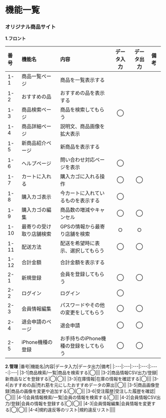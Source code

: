 # 機能一覧
### オリジナル商品サイト
**1.フロント**

|番号|機能名|内容|データ入力|データ出力|備考|
|:---|:---|:---|:---:|:----:|:---|
|1-1|商品一覧ページ|商品を一覧表示する||||
|1-2|おすすめの品|おすすめの品を表示する||||
|1-3|商品検索ページ|商品を検索してもらう|◯|||
|1-4|商品詳細ページ|説明文、商品画像を拡大表示||||
|1-5|新商品紹介ページ|新商品を表示する||||
|1-6|ヘルプページ|問い合わせ対応ページを表示|◯|||
|1-7|カートに入れる|購入カゴに入れる操作|◯|◯||
|1-8|購入カゴ表示|今カートに入れているものを表示する|◯|||
|1-9|購入カゴの編集|商品数の増減やキャンセル|◯|◯||
|1-10|最寄りの受け取り店舗検索|GPSの情報から最寄り店舗を検索|○|○||
|1-11|配送方法|配送を希望時に表示、選択してもらう|◯|◯|||
|1-12|合計金額|合計金額を表示する||||
|2-1|新規登録|会員を登録してもらう|◯|◯||
|2-2|ログイン|ログイン|◯|||
|2-3|会員情報編集|パスワードやその他の変更をしてもらう|◯|◯||
|2-4|退会申請のページ|退会申請|◯|◯||
|2-5|iPhone機種の登録|お手持ちのiPhone機種の登録をしてもらう|◯|◯||

**2.管理**
|番号|機能名|内容|データ入力|データ出力|備考|
|:---|:---|:---|:---:|:----:|:---|
|3-1|商品検索/一覧|商品を検索する|◯|||
|3-2|商品情報CSV出力/登録|新商品などを登録する|◯|◯||
|3-3|在庫情報|在庫の情報を確認する|◯|||
|3-4|おすすめの品|売れ筋を元にしたおすすめデータの算出||◯||
|3-5|商品画像登録|商品の画像を変更や追加する|◯|◯||
|3-6|受注履歴|受注した履歴を確認|◯|||
|4-1|会員情報検索/一覧|会員の情報を検索する|◯|||
|4-2|会員情報CSV出力/登録|会員の情報を登録する|◯|◯||
|4-3|会員情報編集|会員情報を変更する|◯|◯||
|4-4|規約違反等のリスト|規約違反リスト||||

